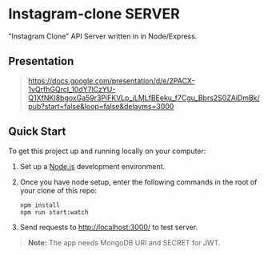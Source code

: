 # Instagram-clone SERVER
"Instagram Clone" API Server written in in Node/Express.


## Presentation
> https://docs.google.com/presentation/d/e/2PACX-1vQrfhGQrcI_10dY7lCzYU-Q1XfNKI8bgoxGa59r3PiFKVLp_iLMLfBEeku_f7Cgu_Bbrs2S0ZAiDmBk/pub?start=false&loop=false&delayms=3000


## Quick Start
To get this project up and running locally on your computer:

1. Set up a [Node.js](https://nodejs.org) development environment.
2. Once you have node setup, enter the following commands in the root of your clone of this repo:

   ```
   npm install
   npm run start:watch
   ```
3. Send requests to <http://localhost:3000/> to test server.

> **Note:** The app needs MongoDB URI and SECRET for JWT.